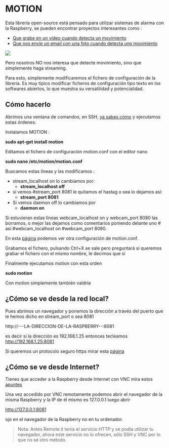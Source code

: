 # MOTION

Esta librería open-source está pensado para utilizar sistemas de alarma con la Raspberry, se pueden encontrar proyectos interesantes como :

* [Que grabe en un vídeo cuando detecta un movimiento](https://projects.raspberrypi.org/en/projects/parent-detector)
* [Que nos envíe un email con una foto cuando detecta uno movimiento](https://www.instructables.com/Raspberry-Pi-Motion-Detector-and-Alert-System/)

![](https://projects-static.raspberrypi.org/projects/parent-detector/97801ad05b15780b97e6fb975026710155e616e4/en/images/banner.png)

Pero nosotros NO nos interesa que detecte movimiento, sino que simplemente haga streaming.

Para esto, simplemente modificaremos el fichero de configuración de la librería. Es muy típico modificar ficheros de configuración tipo texto en los softwares abiertos, lo que muestra su versatilidad y potencialidad.

## Cómo hacerlo

Abrimos una ventana de comandos, en SSH, [ya sabes cómo](https://catedu.github.io/raspberry-muy-basico/5-ssh.html) y ejecutamos estas órdenes:

Instalamos MOTION :

**sudo apt-get install motion**

Editamos el fichero de configuración motion.conf con el editor nano

**sudo nano /etc/motion/motion.conf**

Buscamos estas líneas y las modificamos :

* stream_localhost on lo cambiamos por:
  * **stream_localhost off**
* si vemos #stream_port 8081 le quitamos el hastag o sea lo dejamos así:
  * **stream_port 8081**
* Si vemos daemon off lo cambiamos por
  * **daemon on**

Si estuvieran estas líneas webcam_localhost on y webcam_port 8080 las borramos, o mejor las dejamos como comentarios poniendo delante uno # así #webcam_localhost on #webcam_port 8080.

En esta [página](https://raspberryparatorpes.net/instalacion/conectar-una-webcam-con-motion-en-raspberry-pi/) podemos ver otra configuración de motion.conf.

Grabamos el fichero, pulsando Ctrl+X se sale pero preguntará si queremos grabar el fichero con el mismo nombre, le decimos que sí

Finalmente ejecutamos motion con esta orden

**sudo motion**

Con motion simplemente también valdría

## ¿Cómo se ve desde la red local?

Pues abrimos un navegador y ponemos la dirección a través del puerto que le hemos dicho en stream_port o sea 8081

http://---LA-DIRECCION-DE-LA-RASPBERRY--:8081

es decir si la dirección es 192.168.1.25 entonces tecleamos http://192.168.1.25:8081

Si queremos un protocolo seguro https mirar esta [página](https://raspberrypi.stackexchange.com/questions/107868/motion-security/107872#107872)

## ¿Cómo se ve desde Internet?

Tienes que acceder a la Raspberry desde Internet con VNC mira estos [apuntes](https://catedu.github.io/raspberry-muy-basico/11-conectando-desde-internet.html)

Una vez accedido por VNC remotamente podemos abrir el navegador de la misma Raspberry y la IP de él mismo es 127.0.0.1 luego abrir

http://127.0.0.1:8081

ojo en el navegador de la Raspberry no en tu ordenador.

>Nota: Antes Remote.it tenía el servicio HTTP y se podía utilizar tu navegador, ahora este servicio no lo ofrecen, sólo SSH y VNC por lo que no sé otro método.
